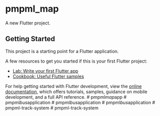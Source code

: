 # pmpml_map

A new Flutter project.

## Getting Started

This project is a starting point for a Flutter application.

A few resources to get you started if this is your first Flutter project:

- [Lab: Write your first Flutter app](https://docs.flutter.dev/get-started/codelab)
- [Cookbook: Useful Flutter samples](https://docs.flutter.dev/cookbook)

For help getting started with Flutter development, view the
[online documentation](https://docs.flutter.dev/), which offers tutorials,
samples, guidance on mobile development, and a full API reference.
#   p m p m l _ m a p _ a p p  
 #   p m p m l _ b u s _ a p p l i c a t i o n  
 #   p m p m l _ b u s _ a p p l i c a t i o n  
 #   p m p m l _ b u s _ a p p l i c a t i o n  
 #   p m p m l - t r a c k - s y s t e m  
 #   p m p m l - t r a c k - s y s t e m  
 